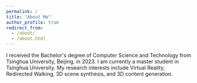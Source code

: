```yaml
---
permalink: /
title: "About Me"
author_profile: true
redirect_from: 
  - /about/
  - /about.html
---
```


I received the Bachelor's degree of Computer Science and Technology from Tsinghua University, Beijing, in 2023. I am currently a master student in Tsinghua University. My research interests include Virtual Reality, Redirected Walking, 3D scene synthesis, and 3D content generation.
